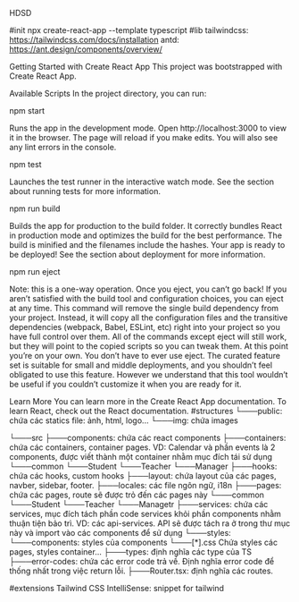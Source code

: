 
 HDSD

 #init
 npx create-react-app --template typescript
#lib
tailwindcss: https://tailwindcss.com/docs/installation
antd: https://ant.design/components/overview/

Getting Started with Create React App
This project was bootstrapped with Create React App.

Available Scripts
In the project directory, you can run:

npm start

Runs the app in the development mode.
Open http://localhost:3000 to view it in the browser.
The page will reload if you make edits.
You will also see any lint errors in the console.

npm test

Launches the test runner in the interactive watch mode.
See the section about running tests for more information.

npm run build

Builds the app for production to the build folder.
It correctly bundles React in production mode and optimizes the build for the best performance.
The build is minified and the filenames include the hashes.
Your app is ready to be deployed!
See the section about deployment for more information.

npm run eject

Note: this is a one-way operation. Once you eject, you can’t go back!
If you aren’t satisfied with the build tool and configuration choices, you can eject at any time. This command will remove the single build dependency from your project.
Instead, it will copy all the configuration files and the transitive dependencies (webpack, Babel, ESLint, etc) right into your project so you have full control over them. All of the commands except eject will still work, but they will point to the copied scripts so you can tweak them. At this point you’re on your own.
You don’t have to ever use eject. The curated feature set is suitable for small and middle deployments, and you shouldn’t feel obligated to use this feature. However we understand that this tool wouldn’t be useful if you couldn’t customize it when you are ready for it.

Learn More
You can learn more in the Create React App documentation.
To learn React, check out the React documentation.
#structures
└───public: chứa các statics file: ảnh, html, logo...
    └───img: chứa images

└───src
    ├───components: chứa các react components
    ├───containers: chứa các containers, container pages. VD: Calendar và phần events là 2 components, được viết
    thành một container nhằm mục đích tái sử dụng
        └───common
        └───Student
        └───Teacher
        └───Manager
    ├───hooks: chứa các hooks, custom hooks
    ├───layout: chứa layout của các pages, navber, sidebar, footer.
    ├───locales: các file ngôn ngữ, i18n
    ├───pages: chứa các pages, route sẽ được trỏ đến các pages này
        └───common
        └───Student
    └───Teacher
    └───Managetr
    ├───services: chứa các services, mục đích tách phần code services khỏi phần components nhằm thuận tiện bảo trì.
        VD: các api-services. API sẽ được tách ra ở trong thư mục này và import vào các components để sử dụng
└───styles:
    └───components: styles của components
    └───[*].css Chứa styles các pages, styles container...
├───types: định nghĩa các type của TS
├───error-codes: chứa các error code trả về. Định nghĩa error code để thống nhất trong việc return lỗi.
├───Router.tsx: định nghĩa các routes.

#extensions
Tailwind CSS IntelliSense: snippet for tailwind
